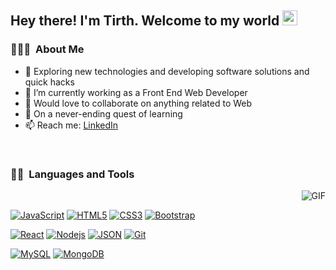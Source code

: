 <!-- ### Hi there 👋 -->
<h2> Hey there! I'm Tirth. Welcome to my world <img src="https://github.com/TheDudeThatCode/TheDudeThatCode/blob/master/Assets/Earth.gif" width="24px"> </h2>

<h3> 👨🏻‍💻 &nbsp;About Me </h3>
<ul> 
 <li>🔭 Exploring new technologies and developing software solutions and quick hacks </li>
 <li>💼 I’m currently working as a Front End Web Developer </li>
 <li>👯 Would love to collaborate on anything related to Web </li>
 <li>🌱 On a never-ending quest of learning </li>
  <li>📫 Reach me: <a href= "https://www.linkedin.com/in/tirth-j-shah/"> LinkedIn </a> </li>
</ul>

<br />
<h3> 👨‍💻 &nbsp;Languages and Tools </h3>


<img align="right" alt="GIF" src="https://media.giphy.com/media/836HiJc7pgzy8iNXCn/giphy.gif" />

<br />

[![JavaScript](https://img.shields.io/badge/-JavaScript-black?style=flat&logo=javascript&link=https://github.com/BRdhanani)](https://github.com/tirthshah-coder) 
[![HTML5](https://img.shields.io/badge/-HTML5-E34F26?style=flat&logo=html5&logoColor=white&link=https://github.com/BRdhanani)](https://github.com/tirthshah-coder) 
[![CSS3](https://img.shields.io/badge/-CSS3-1572B6?style=flat&logo=css3&link=https://github.com/BRdhanani)](https://github.com/tirthshah-coder) 
[![Bootstrap](https://img.shields.io/badge/-Bootstrap-563D7C?style=flat&logo=bootstrap&link=https://github.com/BRdhanani)](https://github.com/tirthshah-coder) 

[![React](https://img.shields.io/badge/-React-black?style=flat&logo=react&link=https://github.com/BRdhanani)](https://github.com/tirthshah-coder) 
[![Nodejs](https://img.shields.io/badge/-Nodejs-green?style=flat&logo=Node.js&link=https://github.com/BRdhanani)](https://github.com/tirthshah-coder) 
[![JSON](https://img.shields.io/badge/-json-02569B?style=flat&logo=json&link=https://github.com/BRdhanani)](https://github.com/tirthshah-coder)
[![Git](https://img.shields.io/badge/-Git-black?style=flat&logo=git&link=https://github.com/BRdhanani)](https://github.com/tirthshah-coder)

[![MySQL](https://img.shields.io/badge/-MySQL-black?style=flat&logo=mysql&link=https://github.com/BRdhanani)](https://github.com/tirthshah-coder) 
[![MongoDB](https://img.shields.io/badge/-MongoDB-FCA121?style=flat&logo=mongodb&link=https://github.com/BRdhanani)](https://github.com/tirthshah-coder) 



<!--
**tirthshah1999/tirthshah1999** is a ✨ _special_ ✨ repository because its `README.md` (this file) appears on your GitHub profile.

Here are some ideas to get you started:

- 🔭 I’m currently working on ...
- 🌱 I’m currently learning ...
- 👯 I’m looking to collaborate on ...
- 🤔 I’m looking for help with ...
- 💬 Ask me about ...
- 📫 How to reach me: ...
- 😄 Pronouns: ...
- ⚡ Fun fact: ...
-->
